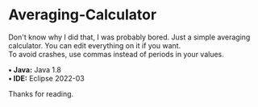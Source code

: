 # Averaging-Calculator
Don't know why I did that, I was probably bored. Just a simple averaging calculator. You can edit everything on it if you want. <br>
To avoid crashes, use commas instead of periods in your values.

**• Java:** Java 1.8 <br>
**• IDE:** Eclipse 2022-03

Thanks for reading.
